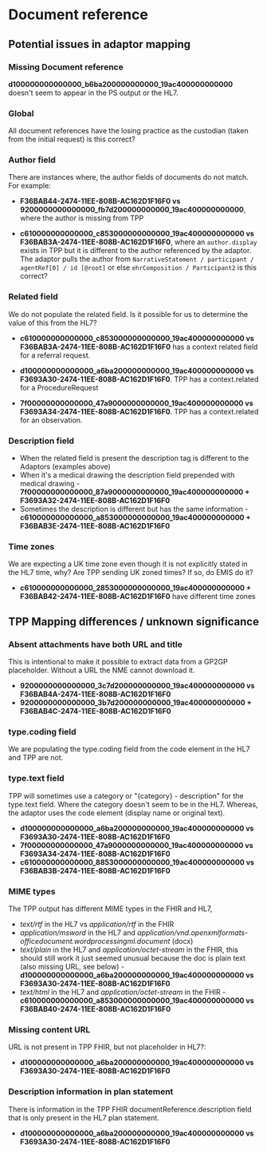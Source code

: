 # Document reference 

## Potential issues in adaptor mapping 

### Missing Document reference

**d100000000000000_b6ba200000000000_19ac400000000000** doesn't seem to appear in the PS output or the HL7.

### Global 

All document references have the losing practice as the custodian (taken from the initial request) is this correct?

### Author field

There are instances where, the author fields of documents do not match. For example:

- **F36BAB44-2474-11EE-808B-AC162D1F16F0 vs 9200000000000000_fb7d200000000000_19ac400000000000**, where the author is missing from TPP

- **c610000000000000_c853000000000000_19ac400000000000 vs F36BAB3A-2474-11EE-808B-AC162D1F16F0**, where an `author.display` exists in TPP but it is different to the author referenced by the adaptor. The adaptor pulls the author from `NarrativeStatement / participant / agentRef[0] / id [@root]` or else `ehrComposition / Participant2` is this correct? 

### Related field

We do not populate the related field. Is it possible for us to determine the value of this from the HL7?

- **c610000000000000_c853000000000000_19ac400000000000 vs F36BAB3A-2474-11EE-808B-AC162D1F16F0** has a context related field for a referral request.

- **d100000000000000_a6ba200000000000_19ac400000000000 vs F3693A30-2474-11EE-808B-AC162D1F16F0**. TPP has a context.related for a ProcedureRequest

- **7f00000000000000_47a9000000000000_19ac400000000000 vs F3693A34-2474-11EE-808B-AC162D1F16F0**. TPP has a context.related for an observation.

### Description field

- When the related field is present the description tag is different to the Adaptors (examples above) 
- When it's a medical drawing the description field prepended with medical drawing - **7f00000000000000_87a9000000000000_19ac400000000000 + F3693A32-2474-11EE-808B-AC162D1F16F0**
- Sometimes the description is different but has the same information - **c610000000000000_a853000000000000_19ac400000000000 + F36BAB3E-2474-11EE-808B-AC162D1F16F0**


### Time zones 

We are expecting a UK time zone even though it is not explicitly stated in the HL7 time, why? Are TPP sending UK zoned times? If so, do EMIS do it?

- **c610000000000000_2853000000000000_19ac400000000000 + F36BAB42-2474-11EE-808B-AC162D1F16F0** have different time zones


## TPP Mapping differences /  unknown significance

### Absent attachments have both URL and title

This is intentional to make it possible to extract data from a GP2GP placeholder. Without a URL the NME cannot download it. 

- **9200000000000000_3c7d200000000000_19ac400000000000 vs F36BAB4A-2474-11EE-808B-AC162D1F16F0**
- **9200000000000000_3b7d200000000000_19ac400000000000 + F36BAB4C-2474-11EE-808B-AC162D1F16F0**

### type.coding field

We are populating the type.coding field from the code element in the HL7 and TPP are not. 

### type.text field 

TPP will sometimes use a category or "{category} - description" for the type.text field. Where the category doesn't seem to be in the HL7. Whereas, the adaptor uses the code element (display name or original text). 

 - **d100000000000000_a6ba200000000000_19ac400000000000 vs F3693A30-2474-11EE-808B-AC162D1F16F0**
 - **7f00000000000000_47a9000000000000_19ac400000000000 vs F3693A34-2474-11EE-808B-AC162D1F16F0**
 - **c610000000000000_8853000000000000_19ac400000000000 vs F36BAB3B-2474-11EE-808B-AC162D1F16F0**

### MIME types

The TPP output has different MIME types in the FHIR and HL7, 

- *text/rtf*  in the HL7 vs *application/rtf* in the FHIR
- *application/msword* in the HL7 and *application/vnd.openxmlformats-officedocument.wordprocessingml.document* (docx)
- *text/plain* in the HL7 and *application/octet-stream* in the FHIR, this should still work it just seemed unusual because the doc is plain text (also missing URL, see below) - **d100000000000000_a6ba200000000000_19ac400000000000 vs F3693A30-2474-11EE-808B-AC162D1F16F0**
- *text/html* in the HL7 and *application/octet-stream* in the FHIR - **c610000000000000_a853000000000000_19ac400000000000 vs F36BAB40-2474-11EE-808B-AC162D1F16F0**

### Missing content URL 

URL is not present in TPP FHIR, but not placeholder in HL7?:

- **d100000000000000_a6ba200000000000_19ac400000000000 vs F3693A30-2474-11EE-808B-AC162D1F16F0**

### Description information in plan statement

There is information in the TPP FHIR documentReference.description field that is only present in the HL7 plan statement.

- **d100000000000000_a6ba200000000000_19ac400000000000 vs F3693A30-2474-11EE-808B-AC162D1F16F0**  







